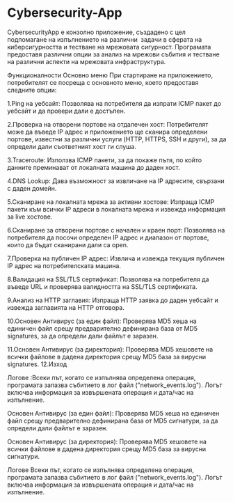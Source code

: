 # Cybersecurity-App
CybersecurityApp е конзолно приложение, създадено с цел подпомагане на изпълнението на различни  задачи в сферата на киберсигурността и тестване на мрежовата сигурност. Програмата предоставя различни опции за анализ на мрежови събития и тестване на различни аспекти на мрежовата инфраструктура.

Функционалности Основно меню При стартиране на приложението, потребителят се посреща с основното меню, което предоставя следните опции:

1.Ping на уебсайт: Позволява на потребителя да изпрати ICMP пакет до уебсайт и да провери дали е достъпен.

2.Проверка на отворени портове на отдалечен хост: Потребителят може да въведе IP адрес и приложението ще сканира определени портове, известни за различни услуги (HTTP, HTTPS, SSH и други), за да определи дали съответният хост ги слуша.

3.Traceroute: Използва ICMP пакети, за да покаже пътя, по който данните преминават от локалната машина до даден хост.

4.DNS Lookup: Дава възможност за извличане на IP адресите, свързани с даден домейн.

5.Сканиране на локалната мрежа за активни хостове: Изпраща ICMP пакети към всички IP адреси в локалната мрежа и извежда информация за live хостове.

6.Сканиране за отворени портове с начален и краен порт: Позволява на потребителя да посочи определен IP адрес и диапазон от портове, които да бъдат сканирани дали са open.

7.Проверка на публичен IP адрес: Извлича и извежда текущия публичен IP адрес на потребителската машина.

8.Валидация на SSL/TLS сертификат: Позволява на потребителя да въведе URL и проверява валидността на SSL/TLS сертификата.

9.Анализ на HTTP заглавия: Изпраща HTTP заявка до даден уебсайт и извежда заглавията на HTTP отговора.

10.Основен Антивирус (за един файл): Проверява MD5 хеша на единичен файл срещу предварително дефинирана база от MD5 signatures, за да определи дали файлът е заразен.

11.Основен Антивирус (за директория): Проверява MD5 хешовете на всички файлове в дадена директория срещу MD5 база за вирусни signatures.
12.Изход

Логове :Всеки път, когато се изпълнява определена операция, програмата запазва събитието в лог файл ("network_events.log"). Логът включва информация за извършената операция и дата/час на изпълнение.

Основен Антивирус (за един файл): Проверява MD5 хеша на единичен файл срещу предварително дефинирана база от MD5 сигнатури, за да определи дали файлът е заразен.

Основен Антивирус (за директория): Проверява MD5 хешовете на всички файлове в дадена директория срещу MD5 база за вирусни сигнатури.

Логове
Всеки път, когато се изпълнява определена операция, програмата запазва събитието в лог файл ("network_events.log"). Логът включва информация за извършената операция и дата/час на изпълнение.
